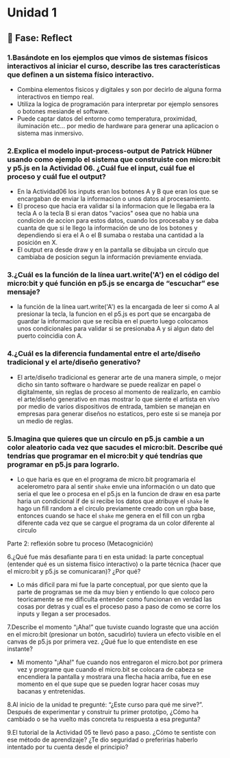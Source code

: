 # Unidad 1

## 🤔 Fase: Reflect

### 1.Basándote en los ejemplos que vimos de sistemas físicos interactivos al iniciar el curso, describe las tres características que definen a un sistema físico interactivo.
- Combina elementos fisicos y digitales y son por decirlo de alguna forma interactivos en tiempo real.
- Utiliza la logica de programación para interpretar por ejemplo sensores o botones mesiande el software.
- Puede captar datos del entorno como temperatura, proximidad, iluminación etc... por medio de hardware para generar una aplicacion o sistema mas inmersivo. 

### 2.Explica el modelo input-process-output de Patrick Hübner usando como ejemplo el sistema que construiste con micro:bit y p5.js en la Actividad 06. ¿Cuál fue el input, cuál fue el proceso y cuál fue el output?

- En la Actividad06 los inputs eran los botones A y B que eran los que se encargaban de enviar la informacion o unos datos al procesamiento.
- El proceso que hacia era validar si la informacion que le llegaba era la tecla A o la tecla B si eran datos "vacios" osea que no habia una condicion de accion para estos datos, cuando los procesaba y se daba cuanta de que si le llego la información de uno de los botones y dependiendo si era el A o el B sumaba o restaba una cantidad a la posición en X.
- El output era desde draw y en la pantalla se dibujaba un circulo que cambiaba de posicion segun la información previamente enviada.


### 3.¿Cuál es la función de la línea uart.write('A') en el código del micro:bit y qué función en p5.js se encarga de “escuchar” ese mensaje?

- la función de la línea uart.write('A') es la encargada de leer si como A al presionar la tecla, la funcion en el p5.js es port que se encargaba de guardar la informacion que se recibia en el puerto luego colocamos unos condicionales para validar si se presionaba A y si algun dato del puerto coincidia con A.

### 4.¿Cuál es la diferencia fundamental entre el arte/diseño tradicional y el arte/diseño generativo?

- El arte/diseño tradicional es generar arte de una manera simple, o mejor dicho sin tanto software o hardware se puede realizar en papel o digitalmente, sin reglas de proceso al momento de realizarlo, en cambio el arte/diseño generativo en mas mostrar lo que siente el artista en vivo por medio de varios dispositivos de entrada, tambien se manejan en empresas para generar diseños no estaticos, pero este si se maneja por un medio de reglas.

### 5.Imagina que quieres que un círculo en p5.js cambie a un color aleatorio cada vez que sacudes el micro:bit. Describe qué tendrías que programar en el micro:bit y qué tendrías que programar en p5.js para lograrlo.
- Lo que haria es que en el programa de micro.bit programaria el acelerometro para al sentir `shake` envie una información o un dato que seria el que lee o procesa en el p5.js en la funcion de draw en esa parte haria un condicional if de si recibe los datos que atribuye el `shake` le hago un fill random a el circulo previamente creado con un rgba base, entonces cuando se hace el `shake`  me genera en el fill con un rgba diferente cada vez que se cargue el programa da un color diferente al circulo  

Parte 2: reflexión sobre tu proceso (Metacognición)

6.¿Qué fue más desafiante para ti en esta unidad: la parte conceptual (entender qué es un sistema físico interactivo) o la parte técnica (hacer que el micro:bit y p5.js se comunicaran)? ¿Por qué?

- Lo más dificil para mi fue la parte conceptual, por que siento que la parte de programas se me da muy bien y entiendo lo que coloco pero teoricamente se me dificulta entender como funcionan en verdad las cosas por detras y cual es el proceso paso a paso de como se corre los inputs y llegan a ser procesados.

7.Describe el momento “¡Aha!” que tuviste cuando lograste que una acción en el micro:bit (presionar un botón, sacudirlo) tuviera un efecto visible en el canvas de p5.js por primera vez. ¿Qué fue lo que entendiste en ese instante?

- Mi momento "¡Aha!" fue cuando nos entregaron el micro.bot por primera vez y programe que cuando el micro.bit se colocara de cabeza se encendiera la pantalla y mostrara una flecha hacia arriba, fue en ese momento en el que supe que se pueden lograr hacer cosas muy bacanas y entretenidas.

8.Al inicio de la unidad te pregunté: “¿Este curso para qué me sirve?”. Después de experimentar y construir tu primer prototipo, ¿Cómo ha cambiado o se ha vuelto más concreta tu respuesta a esa pregunta?

9.El tutorial de la Actividad 05 te llevó paso a paso. ¿Cómo te sentiste con ese método de aprendizaje? ¿Te dio seguridad o preferirías haberlo intentado por tu cuenta desde el principio?
